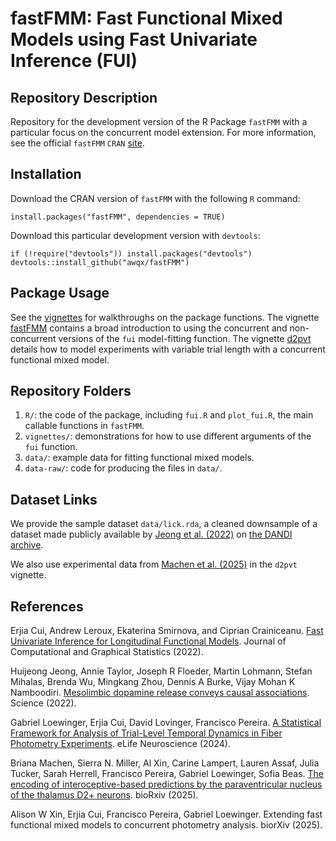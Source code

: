 # fastFMM: Fast Functional Mixed Models using Fast Univariate Inference (FUI)

## Repository Description

Repository for the development version of the R Package `fastFMM` with a particular focus on the concurrent model extension. For more information, see the official `fastFMM` $\texttt{CRAN}$ [site](https://CRAN.R-project.org/package=fastFMM).  

## Installation

Download the CRAN version of `fastFMM`  with the following `R` command:

```{R}
install.packages("fastFMM", dependencies = TRUE)
```

Download this particular development version with `devtools`:

```{R}
if (!require("devtools")) install.packages("devtools")
devtools::install_github("awqx/fastFMM")
```

##  Package Usage

See the [vignettes](https://github.com/awqx/fastFMM/tree/main/vignettes) for walkthroughs on the package functions. The vignette [fastFMM](https://github.com/awqx/fastFMM/blob/main/vignettes/fastFMM.Rmd) contains a broad introduction to using the concurrent and non-concurrent versions of the `fui` model-fitting function. The vignette [d2pvt](https://github.com/awqx/fastFMM/blob/main/vignettes/d2pvt.Rmd) details how to model experiments with variable trial length with a concurrent functional mixed model. 

## Repository Folders

1. `R/`: the code of the package, including `fui.R` and `plot_fui.R`, the main callable functions in `fastFMM`. 
2. `vignettes/`: demonstrations for how to use different arguments of the `fui` function. 
3. `data/`: example data for fitting functional mixed models.
4. `data-raw/`: code for producing the files in `data/`. 

## Dataset Links

We provide the sample dataset `data/lick.rda`, a cleaned downsample of a dataset made publicly available by [Jeong et al. (2022)](https://doi.org/10.1126/science.abq6740) on [the DANDI archive](https://dandiarchive.org/dandiset/000351/draft).

We also use experimental data from [Machen et al. (2025)](https://doi.org/10.1101/2025.03.10.642469) in the `d2pvt` vignette.

## References

Erjia Cui, Andrew Leroux, Ekaterina Smirnova, and Ciprian Crainiceanu. [Fast Univariate Inference for Longitudinal Functional Models](https://doi.org/10.1080/10618600.2021.1950006). Journal of Computational and Graphical Statistics (2022).

Huijeong Jeong, Annie Taylor, Joseph R Floeder, Martin Lohmann, Stefan Mihalas, Brenda Wu, Mingkang Zhou, Dennis A Burke, Vijay Mohan K Namboodiri. [Mesolimbic dopamine release conveys causal associations](https://doi.org/10.1126/science.abq6740). Science (2022).

Gabriel Loewinger, Erjia Cui, David Lovinger, Francisco Pereira. [A Statistical Framework for Analysis of Trial-Level Temporal Dynamics in Fiber Photometry Experiments](https://doi.org/10.7554/eLife.95802.2). eLife Neuroscience (2024).

Briana Machen, Sierra N. Miller, Al Xin, Carine Lampert, Lauren Assaf, Julia Tucker, Sarah Herrell, Francisco Pereira, Gabriel Loewinger, Sofia Beas. [The encoding of interoceptive-based predictions by the paraventricular nucleus of the thalamus D2+ neurons](https://doi.org/10.1101/2025.03.10.642469). bioRxiv (2025).

Alison W Xin, Erjia Cui, Francisco Pereira, Gabriel Loewinger. Extending fast functional mixed models to concurrent photometry analysis. biorXiv (2025). 
